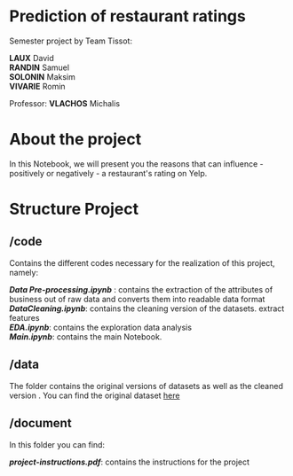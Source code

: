 # Prediction of restaurant ratings

Semester project by Team Tissot:   

**LAUX** David  
**RANDIN** Samuel  
**SOLONIN** Maksim  
**VIVARIE** Romin  

Professor: **VLACHOS** Michalis

# About the project
In this Notebook, we will present you the reasons that can influence - positively or negatively - a restaurant's rating on Yelp.

# Structure Project


## /code
Contains the different codes necessary for the realization of this project, namely:

***Data Pre-processing.ipynb*** : contains the extraction of the attributes of business out of raw data and converts them into readable data format   
***DataCleaning.ipynb***: contains the cleaning version of the datasets. extract features  
***EDA.ipynb***: contains the exploration data analysis  
***Main.ipynb***: contains the main Notebook.  


## /data
The folder contains the original versions of datasets as well as the cleaned version .
You can find the original dataset [here](https://www.yelp.com/dataset/challenge)


## /document
In this folder you can find: 
  
***project-instructions.pdf***: contains the instructions for the project 
